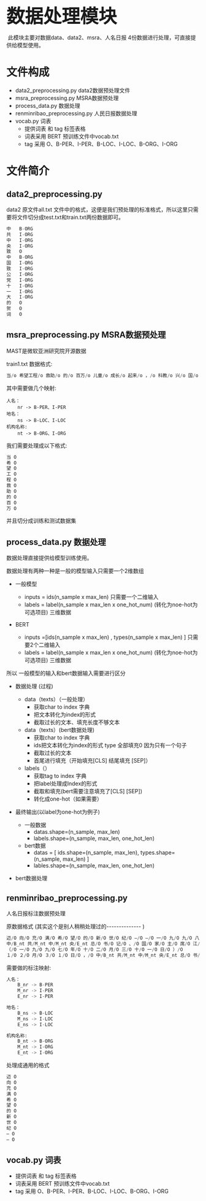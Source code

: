

<font size=8>**数据处理模块**</font>

​	此模块主要对数据data、data2、msra、人名日报 4份数据进行处理，可直接提供给模型使用。



# 文件构成

- data2_preprocessing.py  data2数据预处理文件
- msra_preprocessing.py MSRA数据预处理
- process_data.py  数据处理
- renminribao_preprocessing.py 人民日报数据处理
- vocab.py  词表 
  - 提供词表 和 tag 标签表格
  - 词表采用 BERT 预训练文件中vocab.txt 
  - tag 采用 O、B-PER、I-PER、B-LOC、I-LOC、B-ORG、I-ORG



# 文件简介

## data2_preprocessing.py 



data2 原文件all.txt 文件中的格式，这便是我们预处理的标准格式，所以这里只需要将文件切分成test.txt和train.txt两份数据即可。

```python
中	B-ORG
共	I-ORG
中	I-ORG
央	I-ORG
致	O
中	B-ORG
国	I-ORG
致	I-ORG
公	I-ORG
党	I-ORG
十	I-ORG
一	I-ORG
大	I-ORG
的	O
贺	O
词	O
```



## msra_preprocessing.py MSRA数据预处理

MAST是微软亚洲研究院开源数据

train1.txt 数据格式:

```python
当/o 希望工程/o 救助/o 的/o 百万/o 儿童/o 成长/o 起来/o ，/o 科教/o 兴/o 国/o 蔚然成风/o 时/o ，/o 今天/o 有/o 收藏/o 价值/o 的/o 书/o 你/o 没/o 买/o ，/o 明日/o 就/o 叫/o 你/o 悔不当初/o ！/o 
```

其中需要做几个映射:

```
人名：
    nr -> B-PER、I-PER
地名：
    ns -> B-LOC、I-LOC
机构名称:
    nt -> B-ORG、I-ORG
```

我们需要处理成以下格式:

```python
当 O
希 O
望 O
工 O
程 O
救 O
助 O
的 O
百 O
万 O
```

并且切分成训练和测试数据集



## process_data.py   数据处理

数据处理直接提供给模型训练使用。

数据处理有两种一种是一般的模型输入只需要一个2维数组

- 一般模型
  - inputs = ids(n_sample x max_len)   只需要一个二维输入
  - labels = label(n_sample x max_len x one_hot_num)  (转化为noe-hot为可选项目) 三维数据

- BERT
  - inputs =[ids(n_sample x max_len) , types(n_sample x max_len) ]   只需要2个二维输入
  - labels = label(n_sample x max_len x one_hot_num)  (转化为noe-hot为可选项目) 三维数据

 所以 一般模型的输入和bert数据输入需要进行区分



- 数据处理 (过程)
  - data（texts）（一般处理）
    - 获取char to index 字典
    - 把文本转化为index的形式
    - 截取过长的文本、填充长度不够文本
  - data（texts）(bert数据处理)
    - 获取char to index 字典
    - ids把文本转化为index的形式   type 全部填充0 因为只有一个句子
    - 截取过长的文本
    - 首尾进行填充（开始填充[CLS] 结尾填充 [SEP]）
  - labels（）
    - 获取tag to index 字典
    - 把label处理成Index的形式
    - 截取和填充(bert需要注意填充了[CLS] [SEP])
    - 转化成one-hot（如果需要）
- 最终输出(以label为one-hot为例子)
  - 一般数据
    - datas.shape=(n_sample, max_len)
    - labels.shape=(n_sample, max_len, one_hot_len)
  - bert数据
    - datas = [ ids.shape=(n_sample, max_len),  types.shape=(n_sample, max_len) ]
    - lables.shape=(n_sample, max_len, one_hot_len)

- bert数据处理







## renminribao_preprocessing.py 

人名日报标注数据预处理



原数据格式 (其实这个是别人稍稍处理过的--------------  )

```python
迈/O 向/O 充/O 满/O 希/O 望/O 的/O 新/O 世/O 纪/O —/O —/O 一/O 九/O 九/O 八/O 年/O 新/O 年/O 讲/O 话/O （/O 附/O 图/O 片/O １/O 张/O ）/O 
中/B_nt 共/M_nt 中/M_nt 央/E_nt 总/O 书/O 记/O 、/O 国/O 家/O 主/O 席/O 江/B_nr 泽/M_nr 民/E_nr 
（/O 一/O 九/O 九/O 七/O 年/O 十/O 二/O 月/O 三/O 十/O 一/O 日/O ）/O 
１/O ２/O 月/O ３/O １/O 日/O ，/O 中/B_nt 共/M_nt 中/M_nt 央/E_nt 总/O 书/O 记/O 、/O 国/O 家/O 主/O 席/O 江/B_nr 泽/M_nr 民/E_nr 发/O 表/O １/O ９/O ９/O ８/O 年/O 新/O 年/O 讲/O 话/O 《/O 迈/O 向/O 充/O 满/O 希/O 望/O 的/O 新/O 世/O 纪/O 》/O 。/O （/O 新/B_nt 华/M_nt 社/E_nt 记/O 者/O 兰/B_nr 红/M_nr 光/E_nr 摄/O ）/O 
```



需要做的标注映射:

```python
人名：
    B_nr -> B-PER
    M_nr -> I-PER
    E_nr -> I-PER

地名：
    B_ns -> B-LOC
    M_ns -> I-LOC
    E_ns -> I-LOC

机构名称:
    B_nt -> B-ORG
    M_nt -> I-ORG
    E_nt -> I-ORG
```



处理成通用的格式

```python
迈 O
向 O
充 O
满 O
希 O
望 O
的 O
新 O
世 O
纪 O
— O
— O
```





## vocab.py  词表

- 提供词表 和 tag 标签表格
- 词表采用 BERT 预训练文件中vocab.txt 
- tag 采用 O、B-PER、I-PER、B-LOC、I-LOC、B-ORG、I-ORG